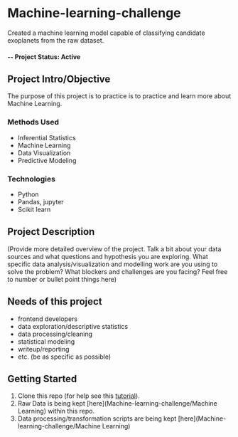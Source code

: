 # Machine-learning-challenge
Created a machine learning model capable of classifying candidate exoplanets from the raw dataset.

#### -- Project Status: Active

## Project Intro/Objective
The purpose of this project is to practice is to practice and learn more about Machine Learning. 

### Methods Used
* Inferential Statistics
* Machine Learning
* Data Visualization
* Predictive Modeling

### Technologies
* Python
* Pandas, jupyter
* Scikit learn

## Project Description
(Provide more detailed overview of the project.  Talk a bit about your data sources and what questions and hypothesis you are exploring. What specific data analysis/visualization and modelling work are you using to solve the problem? What blockers and challenges are you facing?  Feel free to number or bullet point things here)

## Needs of this project

- frontend developers
- data exploration/descriptive statistics
- data processing/cleaning
- statistical modeling
- writeup/reporting
- etc. (be as specific as possible)

## Getting Started

1. Clone this repo (for help see this [tutorial](https://help.github.com/articles/cloning-a-repository/)).
2. Raw Data is being kept [here](Machine-learning-challenge/Machine Learning) within this repo.  
3. Data processing/transformation scripts are being kept [here](Machine-learning-challenge/Machine Learning)


